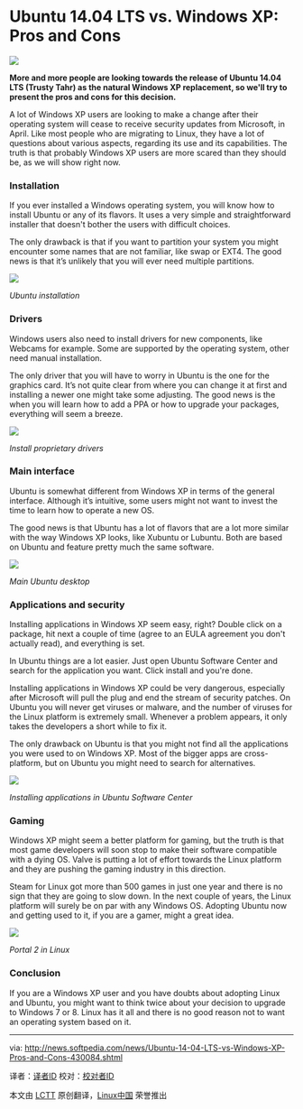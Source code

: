 Ubuntu 14.04 LTS vs. Windows XP: Pros and Cons
================================================================================
![](http://i1-news.softpedia-static.com/images/news2/Ubuntu-14-04-LTS-vs-Windows-XP-Pros-and-Cons-430084-2.jpg)

**More and more people are looking towards the release of Ubuntu 14.04 LTS (Trusty Tahr) as the natural Windows XP replacement, so we'll try to present the pros and cons for this decision.**

A lot of Windows XP users are looking to make a change after their operating system will cease to receive security updates from Microsoft, in April. Like most people who are migrating to Linux, they have a lot of questions about various aspects, regarding its use and its capabilities. The truth is that probably Windows XP users are more scared than they should be, as we will show right now.

### Installation ###

If you ever installed a Windows operating system, you will know how to install Ubuntu or any of its flavors. It uses a very simple and straightforward installer that doesn't bother the users with difficult choices.

The only drawback is that if you want to partition your system you might encounter some names that are not familiar, like swap or EXT4. The good news is that it’s unlikely that you will ever need multiple partitions.

![](http://i1-news.softpedia-static.com/images/news2/Ubuntu-14-04-LTS-vs-Windows-XP-Pros-and-Cons-430084-3.jpg)

*Ubuntu installation*

### Drivers ###

Windows users also need to install drivers for new components, like Webcams for example. Some are supported by the operating system, other need manual installation.

The only driver that you will have to worry in Ubuntu is the one for the graphics card. It’s not quite clear from where you can change it at first and installing a newer one might take some adjusting. The good news is the when you will learn how to add a PPA or how to upgrade your packages, everything will seem a breeze.

![](http://i1-news.softpedia-static.com/images/news2/Ubuntu-14-04-LTS-vs-Windows-XP-Pros-and-Cons-430084-4.jpg)

*Install proprietary drivers*

### Main interface ###

Ubuntu is somewhat different from Windows XP in terms of the general interface. Although it’s intuitive, some users might not want to invest the time to learn how to operate a new OS.

The good news is that Ubuntu has a lot of flavors that are a lot more similar with the way Windows XP looks, like Xubuntu or Lubuntu. Both are based on Ubuntu and feature pretty much the same software.

![](http://i1-news.softpedia-static.com/images/news2/Ubuntu-14-04-LTS-vs-Windows-XP-Pros-and-Cons-430084-5.jpg)

*Main Ubuntu desktop*

### Applications and security ###

Installing applications in Windows XP seem easy, right? Double click on a package, hit next a couple of time (agree to an EULA agreement you don't actually read), and everything is set.

In Ubuntu things are a lot easier. Just open Ubuntu Software Center and search for the application you want. Click install and you're done.

Installing applications in Windows XP could be very dangerous, especially after Microsoft will pull the plug and end the stream of security patches. On Ubuntu you will never get viruses or malware, and the number of viruses for the Linux platform is extremely small. Whenever a problem appears, it only takes the developers a short while to fix it.

The only drawback on Ubuntu is that you might not find all the applications you were used to on Windows XP. Most of the bigger apps are cross-platform, but on Ubuntu you might need to search for alternatives.

![](http://i1-news.softpedia-static.com/images/news2/Ubuntu-14-04-LTS-vs-Windows-XP-Pros-and-Cons-430084-6.jpg)

*Installing applications in Ubuntu Software Center*

### Gaming ###

Windows XP might seem a better platform for gaming, but the truth is that most game developers will soon stop to make their software compatible with a dying OS. Valve is putting a lot of effort towards the Linux platform and they are pushing the gaming industry in this direction.

Steam for Linux got more than 500 games in just one year and there is no sign that they are going to slow down. In the next couple of years, the Linux platform will surely be on par with any Windows OS. Adopting Ubuntu now and getting used to it, if you are a gamer, might a great idea.

![](http://i1-news.softpedia-static.com/images/news2/Ubuntu-14-04-LTS-vs-Windows-XP-Pros-and-Cons-430084-7.jpg)

*Portal 2 in Linux*

### Conclusion ###

If you are a Windows XP user and you have doubts about adopting Linux and Ubuntu, you might want to think twice about your decision to upgrade to Windows 7 or 8. Linux has it all and there is no good reason not to want an operating system based on it.

--------------------------------------------------------------------------------

via: http://news.softpedia.com/news/Ubuntu-14-04-LTS-vs-Windows-XP-Pros-and-Cons-430084.shtml

译者：[译者ID](https://github.com/译者ID) 校对：[校对者ID](https://github.com/校对者ID)

本文由 [LCTT](https://github.com/LCTT/TranslateProject) 原创翻译，[Linux中国](http://linux.cn/) 荣誉推出
